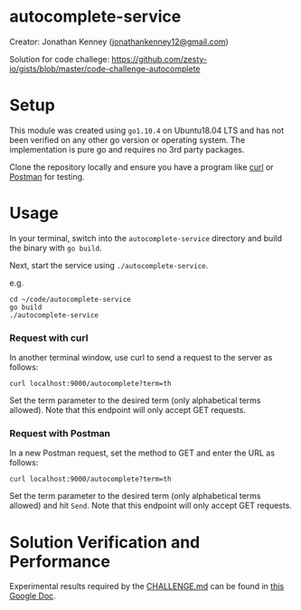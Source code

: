 # autocomplete-service
Creator: Jonathan Kenney (jonathankenney12@gmail.com)

Solution for code challege: https://github.com/zesty-io/gists/blob/master/code-challenge-autocomplete

# Setup
This module was created using `go1.10.4` on Ubuntu18.04 LTS and has not been verified on any other go version or operating system. The implementation is pure go and requires no 3rd party packages.

Clone the repository locally and ensure you have a program like [curl](https://curl.haxx.se/) or [Postman](https://www.postman.com/) for testing.

# Usage
In your terminal, switch into the `autocomplete-service` directory and build the binary with `go build`.

Next, start the service using `./autocomplete-service`.

e.g.
```
cd ~/code/autocomplete-service
go build
./autocomplete-service
```

### Request with curl
In another terminal window, use curl to send a request to the server as follows:

```
curl localhost:9000/autocomplete?term=th
```

Set the term parameter to the desired term (only alphabetical terms allowed). Note that this endpoint will only accept GET requests.

### Request with Postman

In a new Postman request, set the method to GET and enter the URL as follows: 

```
curl localhost:9000/autocomplete?term=th
```

Set the term parameter to the desired term (only alphabetical terms allowed) and hit `Send`. Note that this endpoint will only accept GET requests.

# Solution Verification and Performance
Experimental results required by the [CHALLENGE.md](./CHALLENGE.md) can be found in [this Google Doc](https://docs.google.com/document/d/1qyLToFWBO2_EcWGMGZ9VSDEs9jTIdemhlohRlGtmEhQ/edit?usp=sharing).

